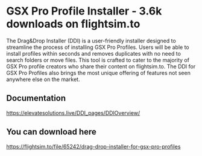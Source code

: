# GSX Pro Profile Installer - 3.6k downloads on flightsim.to

The Drag&Drop Installer (DDI) is a user-friendly installer designed to streamline the process of installing GSX Pro Profiles. Users will be able to install profiles within seconds and removes duplicates with no need to search folders or move files. This tool is crafted to cater to the majority of GSX Pro profile creators who share their content on flightsim.to. The DDI for GSX Pro Profiles also brings the most unique offering of features not seen anywhere else on the market.

## Documentation
https://elevatesolutions.live/DDI_pages/DDIOverview/

## You can download here
https://flightsim.to/file/65242/drag-drop-installer-for-gsx-pro-profiles
